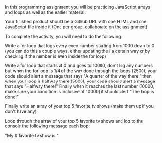 In this programming assignment you will be practicing JavaScript arrays and loops as well as the earlier material.

Your finished product should be a Github URL with one HTML and one JavaScript file inside it (One per group, collaborate on the assignment).

To complete the activity, you will need to do the following:

Write a for loop that logs every even number starting from 1000 down to 0 (you can do this a couple ways, either updating the i a certain way or by checking if the number is even inside the for loop)

Write a for loop that starts at 0 and goes to 10000, don't log any numbers but when the for loop is 1/4 of the way done through the loops (2500), your code should alert a message that says "A quarter of the way there!" then when your loop is halfway there (5000), your code should alert  a message that says "Halfway there!"  Finally when it reaches the last number (10000, make sure your condition is inclusive of 10000) it should alert "The loop is done!"

Finally write an array of your top 5 favorite tv shows (make them up if you don't have any)

Loop through the array of your top 5 favorite tv shows and log to the console the following message each loop:

"My #<INSERT PROPER NUMBER HERE> favorite tv show is <INSERT TV SHOW HERE>"
